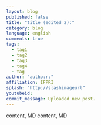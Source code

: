 ```yaml
---
layout: blog
published: false
title: "title (edited 2):"
category: blog
language: english
comments: true
tags: 
  - tag1
  - tag2
  - tag3
  - tag4
  - tag
author: "autho:r:"
affiliation: IFPRI
splash: "http://slashimageurl"
youtubeid: 
commit_message: Uploaded new post.
---
```

content, MD content, MD